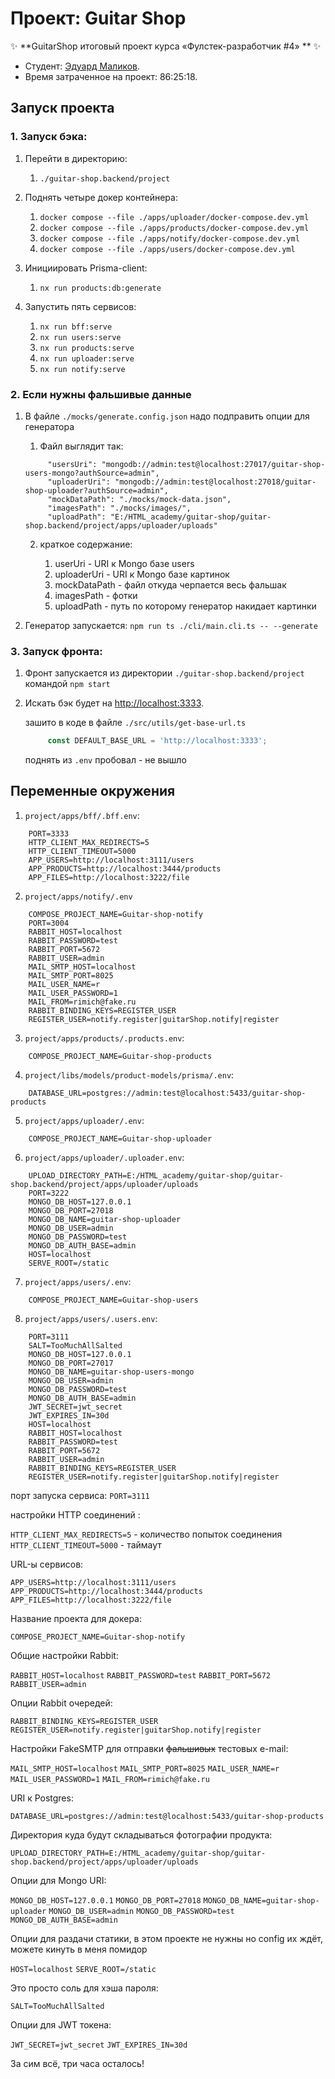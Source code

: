 # Проект: Guitar Shop


✨ **GuitarShop итоговый проект курса «Фулстек-разработчик #4»  ** ✨
* Студент: [Эдуард Маликов](https://up.htmlacademy.ru/nodejs-2/4/user/2201533).
* Время затраченное на проект: 86:25:18.
 
## Запуск проекта

### 1. Запуск бэка:

1. Перейти в директорию:
   1. `./guitar-shop.backend/project` 

2. Поднять четыре докер контейнера:
   1. `docker compose --file ./apps/uploader/docker-compose.dev.yml`
   2. `docker compose --file ./apps/products/docker-compose.dev.yml`
   3. `docker compose --file ./apps/notify/docker-compose.dev.yml`
   4. `docker compose --file ./apps/users/docker-compose.dev.yml`
 
3. Инициировать Prisma-client:
   1. `nx run products:db:generate` 

4. Запустить пять сервисов:
   1. `nx run bff:serve`
   2. `nx run users:serve`
   3. `nx run products:serve`
   4. `nx run uploader:serve`
   5. `nx run notify:serve`

### 2. Если нужны фальшивые данные

1. В файле `./mocks/generate.config.json` надо подправить опции для генератора
   1. Файл выглядит так: 
   ```  "count": 200,
        "usersUri": "mongodb://admin:test@localhost:27017/guitar-shop-users-mongo?authSource=admin",
        "uploaderUri": "mongodb://admin:test@localhost:27018/guitar-shop-uploader?authSource=admin",
        "mockDataPath": "./mocks/mock-data.json",
        "imagesPath": "./mocks/images/",
        "uploadPath": "E:/HTML_academy/guitar-shop/guitar-shop.backend/project/apps/uploader/uploads"
    ```
    2. краткое содержание: 
       
       1. userUri - URI к Mongo базе users
       2. uploaderUri - URI к Mongo базе картинок
       3. mockDataPath - файл откуда черпается весь фальшак
       4. imagesPath - фотки
       4. uploadPath - путь по которому генератор накидает картинки 
     
2. Генератор запускается: `npm run ts ./cli/main.cli.ts -- --generate`    

### 3. Запуск фронта:

1. Фронт запускается из директории `./guitar-shop.backend/project` командой `npm start`
2. Искать бэк будет на [http://localhost:3333](). 
   
   зашито в коде в файле `./src/utils/get-base-url.ts`
 
   ```typescript 
        const DEFAULT_BASE_URL = 'http://localhost:3333';
   ```
    поднять из `.env` пробовал - не вышло    

## Переменные окружения
1. `project/apps/bff/.bff.env`:
    
```dotenv
    PORT=3333
    HTTP_CLIENT_MAX_REDIRECTS=5
    HTTP_CLIENT_TIMEOUT=5000
    APP_USERS=http://localhost:3111/users
    APP_PRODUCTS=http://localhost:3444/products
    APP_FILES=http://localhost:3222/file
```
2.  `project/apps/notify/.env`

```dotenv
    COMPOSE_PROJECT_NAME=Guitar-shop-notify
    PORT=3004
    RABBIT_HOST=localhost
    RABBIT_PASSWORD=test
    RABBIT_PORT=5672
    RABBIT_USER=admin
    MAIL_SMTP_HOST=localhost
    MAIL_SMTP_PORT=8025
    MAIL_USER_NAME=r
    MAIL_USER_PASSWORD=1
    MAIL_FROM=rimich@fake.ru
    RABBIT_BINDING_KEYS=REGISTER_USER
    REGISTER_USER=notify.register|guitarShop.notify|register
```
3.  `project/apps/products/.products.env`:

```dotenv
    COMPOSE_PROJECT_NAME=Guitar-shop-products
```
4.  `project/libs/models/product-models/prisma/.env`:    

```dotenv
    DATABASE_URL=postgres://admin:test@localhost:5433/guitar-shop-products
```

5.  `project/apps/uploader/.env`:

```dotenv
    COMPOSE_PROJECT_NAME=Guitar-shop-uploader
```

6.  `project/apps/uploader/.uploader.env`:

```dotenv
    UPLOAD_DIRECTORY_PATH=E:/HTML_academy/guitar-shop/guitar-shop.backend/project/apps/uploader/uploads
    PORT=3222
    MONGO_DB_HOST=127.0.0.1
    MONGO_DB_PORT=27018
    MONGO_DB_NAME=guitar-shop-uploader
    MONGO_DB_USER=admin
    MONGO_DB_PASSWORD=test
    MONGO_DB_AUTH_BASE=admin
    HOST=localhost
    SERVE_ROOT=/static
```

7.  `project/apps/users/.env`:

```dotenv
    COMPOSE_PROJECT_NAME=Guitar-shop-users
```

8.  `project/apps/users/.users.env`:

```dotenv
    PORT=3111
    SALT=TooMuchAllSalted
    MONGO_DB_HOST=127.0.0.1
    MONGO_DB_PORT=27017
    MONGO_DB_NAME=guitar-shop-users-mongo
    MONGO_DB_USER=admin
    MONGO_DB_PASSWORD=test
    MONGO_DB_AUTH_BASE=admin
    JWT_SECRET=jwt_secret
    JWT_EXPIRES_IN=30d
    HOST=localhost
    RABBIT_HOST=localhost
    RABBIT_PASSWORD=test
    RABBIT_PORT=5672
    RABBIT_USER=admin
    RABBIT_BINDING_KEYS=REGISTER_USER
    REGISTER_USER=notify.register|guitarShop.notify|register
```

порт запуска сервиса: `PORT=3111` 

настройки HTTP соединений :

`HTTP_CLIENT_MAX_REDIRECTS=5` - количество попыток соединения
`HTTP_CLIENT_TIMEOUT=5000` - таймаут

URL-ы сервисов:

`APP_USERS=http://localhost:3111/users`
`APP_PRODUCTS=http://localhost:3444/products`
`APP_FILES=http://localhost:3222/file`

Название проекта для докера:

`COMPOSE_PROJECT_NAME=Guitar-shop-notify`

Общие настройки Rabbit:

`RABBIT_HOST=localhost`
`RABBIT_PASSWORD=test`
`RABBIT_PORT=5672`
`RABBIT_USER=admin`

Опции Rabbit очередей:

`RABBIT_BINDING_KEYS=REGISTER_USER`
`REGISTER_USER=notify.register|guitarShop.notify|register`

Настройки FakeSMTP для отправки ~~фальшивых~~ тестовых e-mail:

`MAIL_SMTP_HOST=localhost`
`MAIL_SMTP_PORT=8025`
`MAIL_USER_NAME=r`
`MAIL_USER_PASSWORD=1`
`MAIL_FROM=rimich@fake.ru`

URI к Postgres:

`DATABASE_URL=postgres://admin:test@localhost:5433/guitar-shop-products`

Директория куда будут складываться фотографии продукта:

`UPLOAD_DIRECTORY_PATH=E:/HTML_academy/guitar-shop/guitar-shop.backend/project/apps/uploader/uploads`

Опции для Mongo URI:

`MONGO_DB_HOST=127.0.0.1`
`MONGO_DB_PORT=27018`
`MONGO_DB_NAME=guitar-shop-uploader`
`MONGO_DB_USER=admin`
`MONGO_DB_PASSWORD=test`
`MONGO_DB_AUTH_BASE=admin`

Опции для раздачи статики, в этом проекте не нужны но config их ждёт, можете кинуть в меня помидор

`HOST=localhost`
`SERVE_ROOT=/static`

Это просто соль для хэша пароля:

`SALT=TooMuchAllSalted`

Опции для JWT токена:

`JWT_SECRET=jwt_secret`
`JWT_EXPIRES_IN=30d`

За сим всё, три часа осталось!